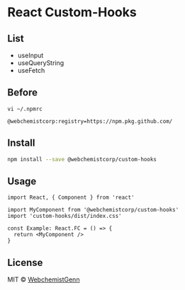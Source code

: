 # React Custom-Hooks

## List

- useInput
- useQueryString
- useFetch

## Before

```
vi ~/.npmrc

@webchemistcorp:registry=https://npm.pkg.github.com/
```

## Install

```bash
npm install --save @webchemistcorp/custom-hooks
```

## Usage

```tsx
import React, { Component } from 'react'

import MyComponent from '@webchemistcorp/custom-hooks'
import 'custom-hooks/dist/index.css'

const Example: React.FC = () => {
  return <MyComponent />
}
```

## License

MIT © [WebchemistGenn](https://github.com/WebchemistGenn)
